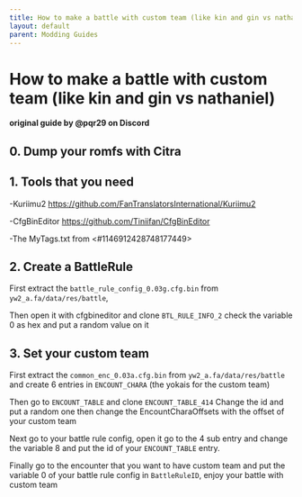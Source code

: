 ```yaml
---
title: How to make a battle with custom team (like kin and gin vs nathaniel)
layout: default
parent: Modding Guides
---
```

# How to make a battle with custom team (like kin and gin vs nathaniel)
**original guide by @pqr29 on Discord**

## 0. Dump your romfs with Citra


## 1. Tools that you need

-Kuriimu2 https://github.com/FanTranslatorsInternational/Kuriimu2

-CfgBinEditor 
https://github.com/Tiniifan/CfgBinEditor

-The MyTags.txt from <#1146912428748177449> 

## 2. Create a BattleRule

First extract the `battle_rule_config_0.03g.cfg.bin` from `yw2_a.fa/data/res/battle`,

Then open it with cfgbineditor and clone `BTL_RULE_INFO_2` check the variable 0 as hex and put a random value on it

## 3. Set your custom team

First extract the `common_enc_0.03a.cfg.bin` from `yw2_a.fa/data/res/battle`  and create 6 entries in `ENCOUNT_CHARA` (the yokais for the custom team) 

Then go to `ENCOUNT_TABLE` and clone `ENCOUNT_TABLE_414`
Change the id and put a random one then change the EncountCharaOffsets with the offset of your custom team

Next go to your battle rule config, open it go to the 4 sub entry and change the variable 8 and put the id of your `ENCOUNT_TABLE` entry.

Finally go to the encounter that you want to have custom team and put the variable 0 of your battle rule config in `BattleRuleID`, enjoy your battle with custom team

